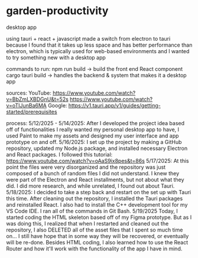 # garden-productivity
desktop app

using tauri + react + javascript
   made a switch from electron to tauri because I found that it takes up less
   space and has better performance than electron, which is typically used for
   web-based environments and I wanted to try something new with a desktop app

commands to run:
npm run build  -> build the front end React component
cargo tauri build  -> handles the backend & system that makes it a desktop app

sources:
YouTube: 
https://www.youtube.com/watch?v=BbZmLXBDGnU&t=52s
https://www.youtube.com/watch?v=oTIJunBa6MA
Google: 
https://v1.tauri.app/v1/guides/getting-started/prerequisites

process:
5/12/2025 - 5/14/2025:
    After I developed the project idea based off of functionalities I really
    wanted my personal desktop app to have, I used Paint to make my assets and
    designed my user interface and app prototype on and off. 
5/16/2025:
    I set up the project by making a GitHub repository, updated my Node.js
    package, and installed necessary Electron and React packages. I followed
    this tutorial: https://www.youtube.com/watch?v=oAaS9ix8pes&t=86s
5/17/2025:
    At this point the files were very disorganized and the repository was just
    composed of a bunch of random files I did not understand. I knew they were
    part of the Electron and React installments, but not about what they did. I
    did more research, and while unrelated, I found out about Tauri.
5/18/2025:
    I decided to take a step back and restart on the set up with Tauri this
    time. After cleaning out the repository, I installed the Tauri packages and
    reinstalled React. I also had to install the C++ development tool for my
    VS Code IDE. I ran all of the commands in Git Bash.
5/19/2025
    Today, I started coding the HTML skeleton based off of my Figma prototype.
    But as I was doing this, I realized that when I restarted and cleaned out
    the repository, I also DELETED all of the asset files that I spent so much
    time on... I still have hope that in some way they will be recovered, or
    eventually will be re-done. Besides HTML coding, I also learned how to use
    the React Router and how it'll work with the functionality of the app I
    have in mind. 

